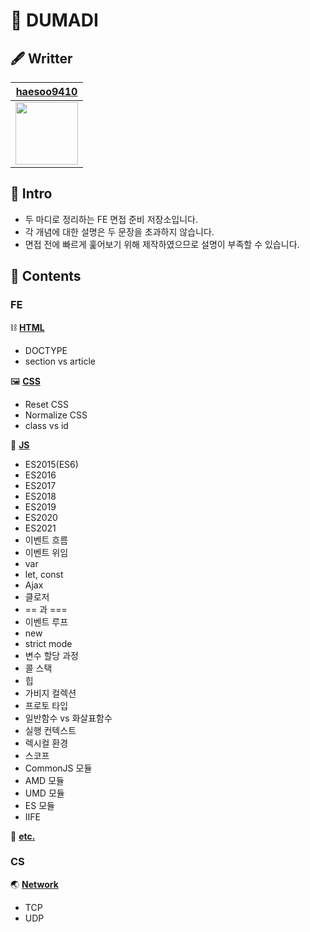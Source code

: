 # 🌱 DUMADI

## 🖋 Writter

|        [haesoo9410](https://github.com/haesoo9410)         |
| :--------------------------------------------------------: |
| <img src="https://github.com/haesoo9410.png" height="100"> |

## 🌈 Intro

- 두 마디로 정리하는 FE 면접 준비 저장소입니다.
- 각 개념에 대한 설명은 두 문장을 초과하지 않습니다.
- 면접 전에 빠르게 훑어보기 위해 제작하였으므로 설명이 부족할 수 있습니다.

## 📖 Contents

### FE

⛓ **[HTML](https://github.com/haesoo9410/dumadi-for-FE/blob/main/FE/html.md)**

- DOCTYPE
- section vs article

🖼 **[CSS](https://github.com/haesoo9410/dumadi-for-FE/blob/main/FE/css.md)**

- Reset CSS
- Normalize CSS
- class vs id

🍯 **[JS](https://github.com/haesoo9410/dumadi-for-FE/blob/main/FE/js.md)**

- ES2015(ES6)
- ES2016
- ES2017
- ES2018
- ES2019
- ES2020
- ES2021
- 이벤트 흐름
- 이벤트 위임
- var
- let, const
- Ajax
- 클로저
- == 과 ===
- 이벤트 루프
- new
- strict mode
- 변수 할당 과정
- 콜 스택
- 힙
- 가비지 컬렉션
- 프로토 타입
- 일반함수 vs 화살표함수
- 실행 컨텍스트
- 렉시컬 환경
- 스코프
- CommonJS 모듈
- AMD 모듈
- UMD 모듈
- ES 모듈
- IIFE

🎸 **[etc.](https://github.com/haesoo9410/dumadi-for-FE/blob/main/FE/etc.md)**

### CS

🌏 **[Network](https://github.com/haesoo9410/dumadi-for-FE/blob/main/CS/network.md)**

- TCP
- UDP
